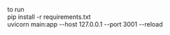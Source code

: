 to run <br />
pip install -r requirements.txt <br />
uvicorn main:app --host 127.0.0.1 --port 3001 --reload <br />

